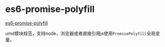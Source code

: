 # es6-promise-polyfill

[es6-promise-polyfill](https://github.com/bowlofnoodles/es6-promise-polyfill)

umd模块规范，支持node，浏览器或者直接引用js使用`PromisePolyfill`全局变量。
